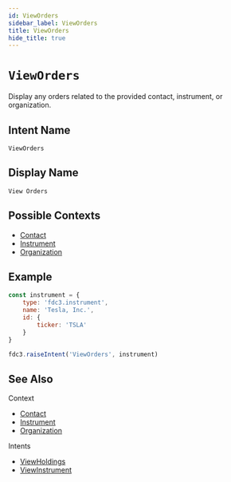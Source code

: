 ```yaml
---
id: ViewOrders
sidebar_label: ViewOrders
title: ViewOrders
hide_title: true
---
```

# `ViewOrders`

Display any orders related to the provided contact, instrument, or organization.

## Intent Name

`ViewOrders`

## Display Name

`View Orders`

## Possible Contexts

* [Contact](../../context/ref/Contact)
* [Instrument](../../context/ref/Instrument)
* [Organization](../../context/ref/Organization)

## Example

```js
const instrument = {
    type: 'fdc3.instrument',
    name: 'Tesla, Inc.',
    id: {
        ticker: 'TSLA'
    }
}

fdc3.raiseIntent('ViewOrders', instrument)
```

## See Also

Context
- [Contact](../../context/ref/Contact)
- [Instrument](../../context/ref/Instrument)
- [Organization](../../context/ref/Organization)

Intents
- [ViewHoldings](ViewHoldings)
- [ViewInstrument](ViewInstrument)

